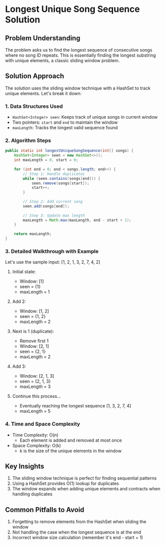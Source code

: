 # Longest Unique Song Sequence Solution

## Problem Understanding
The problem asks us to find the longest sequence of consecutive songs where no song ID repeats. This is essentially finding the longest substring with unique elements, a classic sliding window problem.

## Solution Approach
The solution uses the sliding window technique with a HashSet to track unique elements. Let's break it down:

### 1. Data Structures Used
- `HashSet<Integer> seen`: Keeps track of unique songs in current window
- Two pointers: `start` and `end` to maintain the window
- `maxLength`: Tracks the longest valid sequence found

### 2. Algorithm Steps

```java
public static int longestUniqueSongSequence(int[] songs) {
    HashSet<Integer> seen = new HashSet<>();
    int maxLength = 0, start = 0;
    
    for (int end = 0; end < songs.length; end++) {
        // Step 1: Handle duplicates
        while (seen.contains(songs[end])) {
            seen.remove(songs[start]);
            start++;
        }
        
        // Step 2: Add current song
        seen.add(songs[end]);
        
        // Step 3: Update max length
        maxLength = Math.max(maxLength, end - start + 1);
    }
    
    return maxLength;
}
```

### 3. Detailed Walkthrough with Example
Let's use the sample input: [1, 2, 1, 3, 2, 7, 4, 2]

1. Initial state: 
   - Window: [1]
   - seen = {1}
   - maxLength = 1

2. Add 2:
   - Window: [1, 2]
   - seen = {1, 2}
   - maxLength = 2

3. Next is 1 (duplicate):
   - Remove first 1
   - Window: [2, 1]
   - seen = {2, 1}
   - maxLength = 2

4. Add 3:
   - Window: [2, 1, 3]
   - seen = {2, 1, 3}
   - maxLength = 3

5. Continue this process...
   - Eventually reaching the longest sequence [1, 3, 2, 7, 4]
   - maxLength = 5

### 4. Time and Space Complexity
- Time Complexity: O(n)
  - Each element is added and removed at most once
- Space Complexity: O(k)
  - k is the size of the unique elements in the window

## Key Insights
1. The sliding window technique is perfect for finding sequential patterns
2. Using a HashSet provides O(1) lookup for duplicates
3. The window expands when adding unique elements and contracts when handling duplicates

## Common Pitfalls to Avoid
1. Forgetting to remove elements from the HashSet when sliding the window
2. Not handling the case when the longest sequence is at the end
3. Incorrect window size calculation (remember it's end - start + 1)
